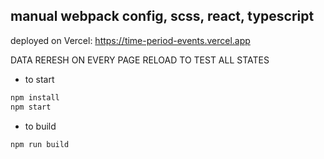 ## manual webpack config, scss, react, typescript
deployed on Vercel: https://time-period-events.vercel.app

DATA RERESH ON EVERY PAGE RELOAD TO TEST ALL STATES

- to start
```bash
npm install
npm start
```
- to build
```bash
npm run build
```
